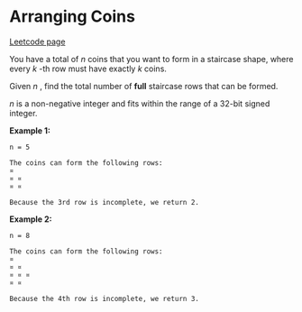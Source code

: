 # Arranging Coins
[Leetcode page](https://leetcode.com/problems/arranging-coins/description)

You have a total of _n_ coins that you want to form in a staircase shape,
where every _k_ -th row must have exactly _k_ coins.

Given _n_ , find the total number of **full** staircase rows that can be
formed.

_n_ is a non-negative integer and fits within the range of a 32-bit signed
integer.

**Example 1:**

    
    
    n = 5
    
    The coins can form the following rows:
    ¤
    ¤ ¤
    ¤ ¤
    
    Because the 3rd row is incomplete, we return 2.
    

**Example 2:**

    
    
    n = 8
    
    The coins can form the following rows:
    ¤
    ¤ ¤
    ¤ ¤ ¤
    ¤ ¤
    
    Because the 4th row is incomplete, we return 3.
    

